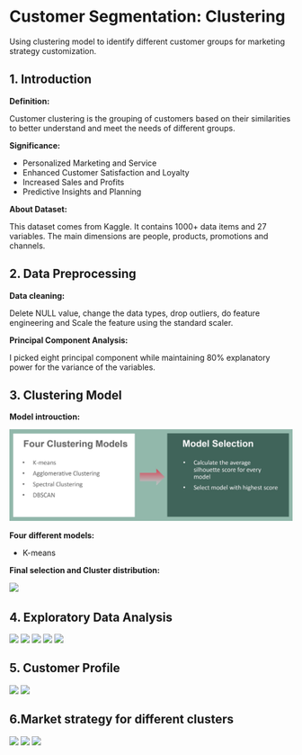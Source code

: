 # Customer Segmentation: Clustering
Using clustering model to identify different customer groups for marketing strategy customization.

## 1. Introduction

**Definition:**

Customer clustering is the grouping of customers based on their similarities to better understand and meet the needs of different groups.

**Significance:**
- Personalized Marketing and Service
- Enhanced Customer Satisfaction and Loyalty
- Increased Sales and Profits
- Predictive Insights and Planning

**About Dataset:**

This dataset comes from Kaggle. It contains 1000+ data items and 27 variables. The main dimensions are people, products, promotions and channels.

## 2. Data Preprocessing

**Data cleaning:** 

Delete NULL value, change the data types, drop outliers, do feature engineering and Scale the feature using the standard scaler.

**Principal Component Analysis:**

I picked eight principal component while maintaining 80% explanatory power for the variance of the variables.

## 3. Clustering Model

**Model introuction:**

![](1.jpg)

**Four different models:**
- K-means
  


**Final selection and Cluster distribution:**

![](clustering%20slides_page-00013.jpg)

## 4. Exploratory Data Analysis

![](clustering%20slides_page-00015.jpg)
![](clustering%20slides_page-00016.jpg)
![](clustering%20slides_page-00017.jpg)
![](clustering%20slides_page-00018.jpg)
![](clustering%20slides_page-00019.jpg)

## 5. Customer Profile

![](clustering%20slides_page-00021.jpg)
![](clustering%20slides_page-00022.jpg)

## 6.Market strategy for different clusters

![](clustering%20slides_page-00023.jpg)
![](clustering%20slides_page-00024.jpg)
![](clustering%20slides_page-00025.jpg)






